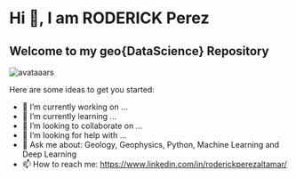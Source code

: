 # Hi 👋, I am RODERICK Perez
## Welcome to my geo{DataScience} Repository

![avataaars](https://user-images.githubusercontent.com/9334399/88468644-2c3b4500-ceac-11ea-81ed-9c2c5426e461.png)

Here are some ideas to get you started:

- 🔭 I’m currently working on ...
- 🌱 I’m currently learning ...
- 👯 I’m looking to collaborate on ...
- 🤔 I’m looking for help with ...
- 💬 Ask me about: Geology, Geophysics, Python, Machine Learning and Deep Learning
- 📫 How to reach me: https://www.linkedin.com/in/roderickperezaltamar/
